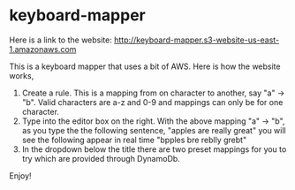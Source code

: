# keyboard-mapper

Here is a link to the website: http://keyboard-mapper.s3-website-us-east-1.amazonaws.com

This is a keyboard mapper that uses a bit of AWS. Here is how the website works,

1. Create a rule. This is a mapping from on character to another, say "a" -> "b". 
   Valid characters are a-z and 0-9 and mappings can only be for one character.
2. Type into the editor box on the right. With the above mapping "a" -> "b", as you type the
   the following sentence, "apples are really great" you will see the following appear in real time
   "bpples bre reblly grebt"
3. In the dropdown below the title there are two preset mappings for you to try which are provided through DynamoDb.

Enjoy!
